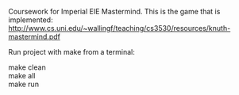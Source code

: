 Coursework for Imperial EIE Mastermind. 
This is the game that is implemented: http://www.cs.uni.edu/~wallingf/teaching/cs3530/resources/knuth-mastermind.pdf

Run project with make from a terminal:

make clean  
make all  
make run  
